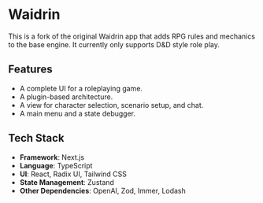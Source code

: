 # Waidrin

This is a fork of the original Waidrin app that adds RPG rules and mechanics to the base engine. It currently only supports D&D style role play.

## Features

*   A complete UI for a roleplaying game.
*   A plugin-based architecture.
*   A view for character selection, scenario setup, and chat.
*   A main menu and a state debugger.

## Tech Stack

*   **Framework**: Next.js
*   **Language**: TypeScript
*   **UI**: React, Radix UI, Tailwind CSS
*   **State Management**: Zustand
*   **Other Dependencies**: OpenAI, Zod, Immer, Lodash